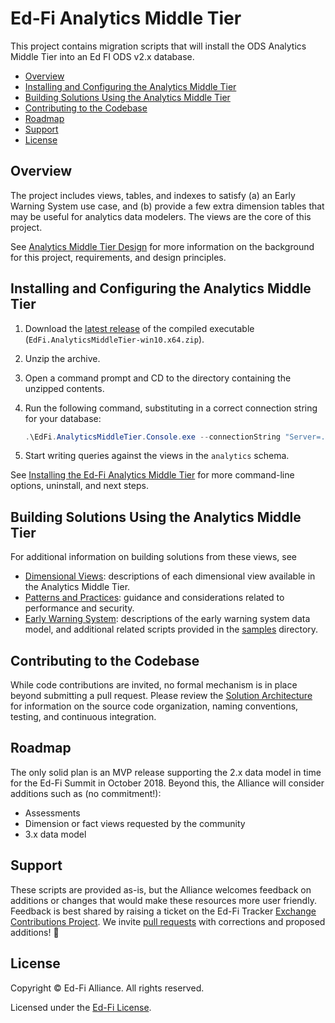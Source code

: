 # Ed-Fi Analytics Middle Tier

This project contains migration scripts that will install the ODS Analytics
Middle Tier into an Ed FI ODS v2.x database.

* [Overview](#overview)
* [Installing and Configuring the Analytics Middle Tier](#installing-and-configuring-the-analytics-middle-tier)
* [Building Solutions Using the Analytics Middle Tier](#building-solutions-using-the-analytics-middle-tier)
* [Contributing to the Codebase](#contributing-to-the-codebase)
* [Roadmap](#roadmap)
* [Support](#support)
* [License](#license)

## Overview

The project includes views, tables, and indexes to satisfy (a) an Early Warning
System use case, and (b) provide a few extra dimension tables that may be useful
for analytics data modelers. The views are the core of this project.

See [Analytics Middle Tier Design](docs/design.md) for more information on the
background for this project, requirements, and design principles.

## Installing and Configuring the Analytics Middle Tier

1. Download the [latest
   release](https://github.com/Ed-Fi-Alliance/Ed-Fi-X-Analytics-Middle-Tier/releases)
   of the compiled executable (`EdFi.AnalyticsMiddleTier-win10.x64.zip`).
2. Unzip the archive.
3. Open a command prompt and CD to the directory containing the unzipped
   contents.
4. Run the following command, substituting in a correct connection string for
   your database:

   ```powershell
   .\EdFi.AnalyticsMiddleTier.Console.exe --connectionString "Server=.;Database=EdFi_Glendale;Trusted_connection=true"
   ```

5. Start writing queries against the views in the `analytics` schema.

See [Installing the Ed-Fi Analytics Middle Tier](docs/installation.md) for
more command-line options, uninstall, and next steps.

## Building Solutions Using the Analytics Middle Tier

For additional information on building solutions from these views, see

* [Dimensional Views](docs/dimensional-views.md): descriptions of each
  dimensional view available in the Analytics Middle Tier.
* [Patterns and Practices](docs/patterns-and-practices.md): guidance and
  considerations related to performance and security.
* [Early Warning System](docs/early-warning-system.md): descriptions of the
  early warning system data model, and additional related scripts provided in
  the [samples](samples/) directory.

## Contributing to the Codebase

While code contributions are invited, no formal mechanism is in place beyond
submitting a pull request. Please review the [Solution
Architecture](docs/solution.md) for information on the source code organization,
naming conventions, testing, and continuous integration.

## Roadmap

The only solid plan is an MVP release supporting the 2.x data model in time for
the Ed-Fi Summit in October 2018. Beyond this, the Alliance will consider
additions such as (no commitment!):

* Assessments
* Dimension or fact views requested by the community
* 3.x data model

## Support

These scripts are provided as-is, but the Alliance welcomes feedback on
additions or changes that would make these resources more user friendly.
Feedback is best shared by raising a ticket on the Ed-Fi Tracker [Exchange
Contributions Project](https://tracker.ed-fi.org/projects/EXC/). We invite [pull
requests](https://github.com/Ed-Fi-Alliance/Analytics-Middle-Tier) with
corrections and proposed additions! :yellow_heart:

## License

Copyright &copy; Ed-Fi Alliance. All rights reserved.

Licensed under the [Ed-Fi
License](https://www.ed-fi.org/getting-started/license-ed-fi-technology).
